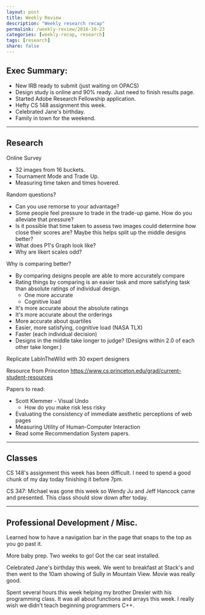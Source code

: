 ```yaml
---
layout: post
title: Weekly Review
description: "Weekly research recap"
permalink: /weekly-review/2016-10-23
categories: [weekly-recap, research]
tags: [research]
share: false
---
```


## Exec Summary:
  
- New IRB ready to submit (just waiting on OPACS)
- Design study is online and 90% ready. Just need to finish results page.
- Started Adobe Research Fellowship application.
- Hefty CS 148 assignment this week.
- Celebrated Jane's birthday.
- Family in town for the weekend.

----

## Research

Online Survey
- 32 images from 16 buckets.
- Tournament Mode and Trade Up.
- Measuring time taken and times hovered.

Random questions?
- Can you use remorse to your advantage?
- Some people feel pressure to trade in the trade-up game. How do you alleviate that pressure?
- Is it possible that time taken to assess two images could determine how close their scores are? Maybe this helps split up the middle designs better?
- What does P1's Graph look like?
- Why are likert scales odd?


Why is comparing better?
- By comparing designs people are able to more accurately compare
- Rating things by comparing is an easier task and more satisfying task than absolute ratings of individual design.
  - One more accurate
  - Cognitive load
- It's more accurate about the absolute ratings
- It's more accurate about the orderings
- More accurate about quartiles
- Easier, more satisfying, cognitive load (NASA TLX)
- Faster (each individual decision)
- Designs in the middle take longer to judge? (Designs within 2.0 of each other take longer.)

Replicate LabInTheWild with 30 expert designers

Resource from Princeton
https://www.cs.princeton.edu/grad/current-student-resources


Papers to read:

- Scott Klemmer - Visual Undo
  - How do you make risk less risky
- Evaluating the consistency of immediate aesthetic perceptions of web pages
- Measuring Utility of Human-Computer Interaction
- Read some Recommendation System papers.

----

## Classes

CS 148's assignment this week has been difficult. I need to spend a good chunk of my day today finishing it before 7pm.

CS 347: Michael was gone this week so Wendy Ju and Jeff Hancock came and presented. This class should slow down after today.

----

## Professional Development / Misc.

Learned how to have a navigation bar in the page that snaps to the top as you go past it.

More baby prep. Two weeks to go! Got the car seat installed.

Celebrated Jane's birthday this week. We went to breakfast at Stack's and then went to the 10am showing of Sully in Mountain View. Movie was really good. 

Spent several hours this week helping my brother Drexler with his programming class. It was all about functions and arrays this week. I really wish we didn't teach beginning programmers C++. 